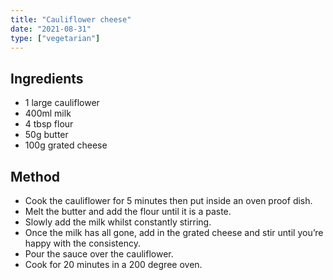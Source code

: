 ```yaml
---
title: "Cauliflower cheese"
date: "2021-08-31"
type: ["vegetarian"]
---
```


## Ingredients

- 1 large cauliflower
- 400ml milk
- 4 tbsp flour
- 50g butter
- 100g grated cheese

## Method

- Cook the cauliflower for 5 minutes then put inside an oven proof dish.
- Melt the butter and add the flour until it is a paste.
- Slowly add the milk whilst constantly stirring.
- Once the milk has all gone, add in the grated cheese and stir until you’re happy with the consistency.
- Pour the sauce over the cauliflower.
- Cook for 20 minutes in a 200 degree oven.
